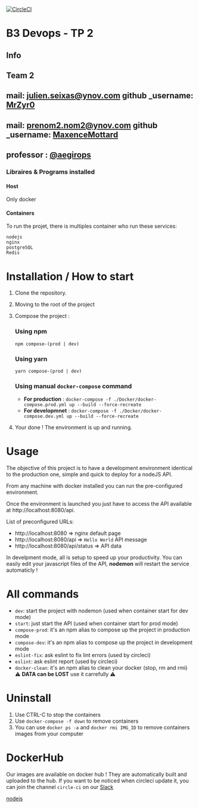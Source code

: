 [![CircleCI](https://circleci.com/gh/MaxenceMottard/ynov_devops_ci_cd_project.svg?style=svg)](https://circleci.com/gh/MaxenceMottard/ynov_devops_ci_cd_project)

# B3 Devops - TP 2
## Info
Team 2
---
mail: julien.seixas@ynov.com
github _username: [MrZyr0](https://github.com/MrZyr0)
---
mail: prenom2.nom2@ynov.com
github _username: [MaxenceMottard](https://github.com/MaxenceMottard)
---
professor : [@aegirops](https://github.com/aegirops)
---

### Libraires & Programs installed

#### Host
Only docker

#### Containers
To run the projet, there is multiples container who run these services:
```
nodejs
nginx
postgreSQL
Redis
```

# Installation / How to start

1. Clone the repository.
2. Moving to the root of the project
3. Compose the project :

    ### Using npm
    `npm compose-(prod | dev)`

    ### Using yarn
    `yarn compose-(prod | dev)`

    ### Using manual `docker-compose` command

    - **For production** : `docker-compose -f ./Docker/docker-compose.prod.yml up --build --force-recreate`
    - **For developmnet** : `docker-compose -f ./Docker/docker-compose.dev.yml up --build --force-recreate`
4. Your done ! The environment is up and running.

# Usage
The objective of this project is to have a development environment identical to the production one, simple and quick to deploy for a nodeJS API.

From any machine with docker installed you can run the pre-configured environment.

Once the environment is launched you just have to access the API available at http://localhost:8080/api.

List of preconfigured URLs:
- http://localhost:8080               => nginx default page
- http://localhost:8080/api           =>  `Hello World` API message
- http://localhost:8080/api/status    =>  API data


In develpment mode, all is setup to speed up your productivity.
You can easily edit your javascript files of the API, **nodemon** will restart the service automaticly !

# All commands

- `dev`: start the project with nodemon (used when container start for dev mode)
- `start`: just start the API (used when container start for prod mode)
- `compose-prod`: it's an npm alias to compose up the project in production mode
- `compose-dev`: it's an npm alias to compose up the project in development mode
- `eslint-fix`: ask eslint to fix lint errors (used by circleci)
- `eslint`: ask eslint report (used by circleci)
- `docker-clean`: it's an npm alias to clean your docker (stop, rm and rmi) ⚠ **DATA can be LOST** use it carrefully ⚠

# Uninstall

1. Use CTRL-C to stop the containers
2. Use `docker-compose -f down` to remove containers
3. You can use `docker ps -a` and `docker rmi IMG_ID` to remove containers images from your computer


# DockerHub
Our images are available on docker hub !
They are automatically built and uploaded to the hub.
If you want to be noticed when circleci update it, you can join the channel `circle-ci` on our [Slack](https://noname-eqi5393.slack.com/archives/CS8GLSSVA)

[nodejs](https://hub.docker.com/repository/docker/mrzyro/ynov-devops-tp2-team-2-api)
